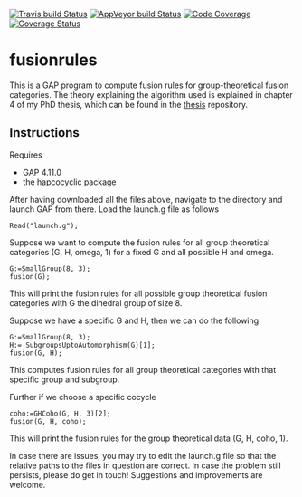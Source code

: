 [![Travis build Status](https://travis-ci.org/gap-system/gap.svg?branch=master)](https://travis-ci.org/gap-system/gap)
[![AppVeyor build Status](https://ci.appveyor.com/api/projects/status/github/gap-system/gap?branch=master&svg=true)](https://ci.appveyor.com/project/gap-system/gap)
[![Code Coverage](https://codecov.io/github/gap-system/gap/coverage.svg?branch=master&token=)](https://codecov.io/gh/gap-system/gap)
[![Coverage Status](https://coveralls.io/repos/github/gap-system/gap/badge.svg)](https://coveralls.io/github/gap-system/gap)

# fusionrules

This is a GAP program to compute fusion rules for group-theoretical fusion categories. The theory explaining the algorithm used is explained in chapter 4 of my PhD thesis, which can be found in the [thesis](https://github.com/junkicide/thesis/) repository.
## Instructions

Requires
- GAP 4.11.0
- the hapcocyclic package

After having downloaded all the files above, navigate to the directory and launch GAP from there. Load the launch.g file as follows

```
Read("launch.g");
```


Suppose we want to compute the fusion rules for all group theoretical categories (G, H, omega, 1) for a fixed G and all possible H and omega.

```
G:=SmallGroup(8, 3);
fusion(G);
```

This will print the fusion rules for all possible group theoretical fusion categories with G the dihedral group of size 8. 

Suppose we have a specific G and H, then we can do the following
```
G:=SmallGroup(8, 3);
H:= SubgroupsUptoAutomorphism(G)[1];
fusion(G, H);
```
This computes fusion rules for all group theoretical categories with that specific group and subgroup.

Further if we choose a specific cocycle
```
coho:=GHCoho(G, H, 3)[2];
fusion(G, H, coho);
```
This will print the fusion rules for the group theoretical data (G, H, coho, 1).

In case there are issues, you may try to edit the launch.g file so that the relative paths to the files in question are correct. In case the problem still persists, please do get in touch! Suggestions and improvements are welcome.
